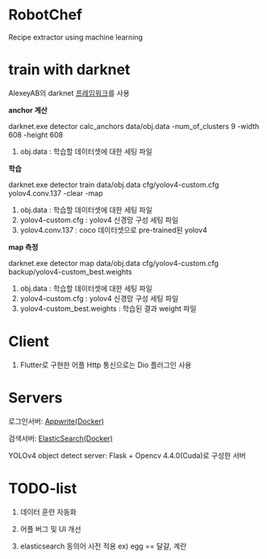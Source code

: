 # RobotChef
Recipe extractor using machine learning

# train with darknet
AlexeyAB의 darknet [프레임워크](https://github.com/AlexeyAB/darknet)를 사용

**anchor 계산**

darknet.exe detector calc_anchors data/obj.data -num_of_clusters 9 -width 608 -height 608

1. obj.data : 학습할 데이터셋에 대한 세팅 파일

**학습**

darknet.exe detector train data/obj.data cfg/yolov4-custom.cfg yolov4.conv.137 -clear -map

1. obj.data : 학습할 데이터셋에 대한 세팅 파일
2. yolov4-custom.cfg : yolov4 신경망 구성 세팅 파일
3. yolov4.conv.137 : coco 데이터셋으로 pre-trained된 yolov4

**map 측정**

darknet.exe detector map data/obj.data cfg/yolov4-custom.cfg backup/yolov4-custom_best.weights

1. obj.data : 학습할 데이터셋에 대한 세팅 파일
2. yolov4-custom.cfg : yolov4 신경망 구성 세팅 파일
3. yolov4-custom_best.weights : 학습된 결과 weight 파일

# Client
1. Flutter로 구현한 어플 Http 통신으로는 Dio 플러그인 사용

# Servers

로그인서버: [Appwrite(Docker)](https://github.com/appwrite/appwrite)

검색서버: [ElasticSearch(Docker)](https://github.com/elastic/elasticsearch)

YOLOv4 object detect server: Flask + Opencv 4.4.0(Cuda)로 구성한 서버

# TODO-list
1. 데이터 훈련 자동화

2. 어플 버그 및 UI 개선

3. elasticsearch 동의어 사전 적용 ex) egg == 달걀, 계란

